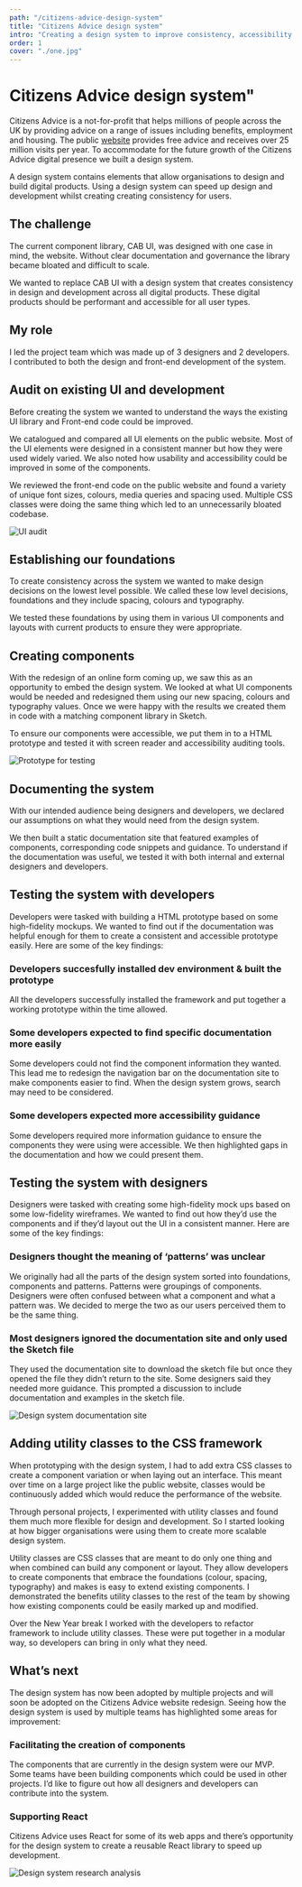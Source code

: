 ```yaml
---
path: "/citizens-advice-design-system"
title: "Citizens Advice design system"
intro: "Creating a design system to improve consistency, accessibility and performance for users."
order: 1
cover: "./one.jpg"
---
```


# Citizens Advice design system"

Citizens Advice is a not-for-profit that helps millions of people across the UK by providing advice on a range of issues including benefits, employment and housing. The public [website](https://www.citizensadvice.org.uk/) provides free advice and receives over 25 million visits per year. To accommodate for the future growth of the Citizens Advice digital presence we built a design system.

A design system contains elements that allow organisations to design and build digital products. Using a design system can speed up design and development whilst creating creating consistency for users.

## The challenge

The current component library, CAB UI, was designed with one case in mind, the website. Without clear documentation and governance the library became bloated and difficult to scale.

We wanted to replace CAB UI with a design system that creates consistency in design and development across all digital products. These digital products should be performant and accessible for all user types.

## My role

I led the project team which was made up of 3 designers and 2 developers. I contributed to both the design and front-end development of the system.

## Audit on existing UI and development

Before creating the system we wanted to understand the ways the existing UI library and Front-end code could be improved.

We catalogued and compared all UI elements on the public website. Most of the UI elements were designed in a consistent manner but how they were used widely varied. We also noted how usability and accessibility could be improved in some of the components.

We reviewed the front-end code on the public website and found a variety of unique font sizes, colours, media queries and spacing used. Multiple CSS classes were doing the same thing which led to an unnecessarily bloated codebase.

![UI audit](CAB_UI_design_system_audit_2.png)

## Establishing our foundations

To create consistency across the system we wanted to make design decisions on the lowest level possible. We called these low level decisions, foundations and they include spacing, colours and typography.

We tested these foundations by using them in various UI components and layouts with current products to ensure they were appropriate.

## Creating components

With the redesign of an online form coming up, we saw this as an opportunity to embed the design system. We looked at what UI components would be needed and redesigned them using our new spacing, colours and typography values. Once we were happy with the results we created them in code with a matching component library in Sketch.

To ensure our components were accessible, we put them in to a HTML prototype and tested it with screen reader and accessibility auditing tools.

![Prototype for testing](faulty_goods.png)

## Documenting the system

With our intended audience being designers and developers, we declared our assumptions on what they would need from the design system.

We then built a static documentation site that featured examples of components, corresponding code snippets and guidance. To understand if the documentation was useful, we tested it with both internal and external designers and developers.

## Testing the system with developers

Developers were tasked with building a HTML prototype based on some high-fidelity mockups. We wanted to find out if the documentation was helpful enough for them to create a consistent and accessible prototype easily. Here are some of the key findings:

### Developers succesfully installed dev environment & built the prototype

All the developers successfully installed the framework and put together a working prototype within the time allowed.

### Some developers expected to find specific documentation more easily

Some developers could not find the component information they wanted. This lead me to redesign the navigation bar on the documentation site to make components easier to find. When the design system grows, search may need to be considered.

### Some developers expected more accessibility guidance

Some developers required more information guidance to ensure the components they were using were accessible. We then highlighted gaps in the documentation and how we could present them.

## Testing the system with designers

Designers were tasked with creating some high-fidelity mock ups based on some low-fidelity wireframes. We wanted to find out how they’d use the components and if they’d layout out the UI in a consistent manner. Here are some of the key findings:

### Designers thought the meaning of ‘patterns’ was unclear

We originally had all the parts of the design system sorted into foundations, components and patterns. Patterns were groupings of components. Designers were often confused between what a component and what a pattern was. We decided to merge the two as our users perceived them to be the same thing.

### Most designers ignored the documentation site and only used the Sketch file

They used the documentation site to download the sketch file but once they opened the file they didn’t return to the site. Some designers said they needed more guidance. This prompted a discussion to include documentation and examples in the sketch file.

![Design system documentation site](citizen_advice_mockup.png)

## Adding utility classes to the CSS framework

When prototyping with the design system, I had to add extra CSS classes to create a component variation or when laying out an interface. This meant over time on a large project like the public website, classes would be continuously added which would reduce the performance of the website.

Through personal projects, I experimented with utility classes and found them much more flexible for design and development. So I started looking at how bigger organisations were using them to create more scalable design system.

Utility classes are CSS classes that are meant to do only one thing and when combined can build any component or layout. They allow developers to create components that embrace the foundations (colour, spacing, typography) and makes is easy to extend existing components. I demonstrated the benefits utility classes to the rest of the team by showing how existing components could be easily marked up and modified.

Over the New Year break I worked with the developers to refactor framework to include utility classes. These were put together in a modular way, so developers can bring in only what they need.

## What’s next

The design system has now been adopted by multiple projects and will soon be adopted on the Citizens Advice website redesign. Seeing how the design system is used by multiple teams has highlighted some areas for improvement:

### Facilitating the creation of components

The components that are currently in the design system were our MVP. Some teams have been building components which could be used in other projects. I’d like to figure out how all designers and developers can contribute into the system.

### Supporting React

Citizens Advice uses React for some of its web apps and there’s opportunity for the design system to create a reusable React library to speed up development.

![Design system research analysis](ds-post-its.jpg)
